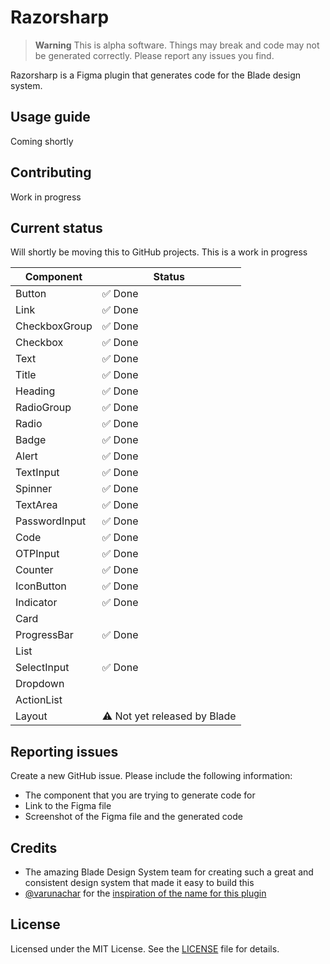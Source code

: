 # Razorsharp

> **Warning**
> This is alpha software. Things may break and code may not be generated correctly. Please report any issues you find.

Razorsharp is a Figma plugin that generates code for the Blade design system.

## Usage guide

Coming shortly

## Contributing

Work in progress

## Current status

Will shortly be moving this to GitHub projects. This is a work in progress

| Component     | Status                       |
| ------------- | ---------------------------- |
| Button        | ✅ Done                      |
| Link          | ✅ Done                      |
| CheckboxGroup | ✅ Done                      |
| Checkbox      | ✅ Done                      |
| Text          | ✅ Done                      |
| Title         | ✅ Done                      |
| Heading       | ✅ Done                      |
| RadioGroup    | ✅ Done                      |
| Radio         | ✅ Done                      |
| Badge         | ✅ Done                      |
| Alert         | ✅ Done                      |
| TextInput     | ✅ Done                      |
| Spinner       | ✅ Done                      |
| TextArea      | ✅ Done                      |
| PasswordInput | ✅ Done                      |
| Code          | ✅ Done                      |
| OTPInput      | ✅ Done                      |
| Counter       | ✅ Done                      |
| IconButton    | ✅ Done                      |
| Indicator     | ✅ Done                      |
| Card          |                              |
| ProgressBar   | ✅ Done                      |
| List          |                              |
| SelectInput   | ✅ Done                      |
| Dropdown      |                              |
| ActionList    |                              |
| Layout        | ⚠️ Not yet released by Blade |

## Reporting issues

Create a new GitHub issue. Please include the following information:

- The component that you are trying to generate code for
- Link to the Figma file
- Screenshot of the Figma file and the generated code

## Credits

- The amazing Blade Design System team for creating such a great and consistent design system that made it easy to build this
- [@varunachar](https://twitter.com/varunachar) for the [inspiration of the name for this plugin](https://twitter.com/varunachar/status/1629771631047610371?s=20)

## License

Licensed under the MIT License. See the [LICENSE](LICENSE.md) file for details.
